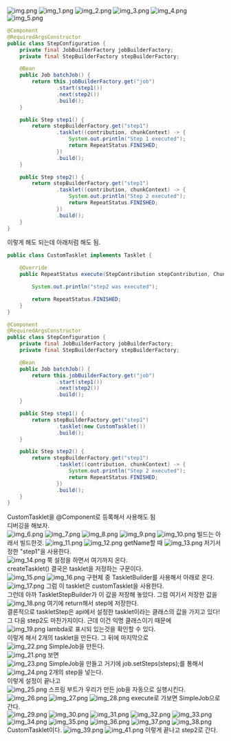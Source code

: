 ![img.png](img.png)
![img_1.png](img_1.png)
![img_2.png](img_2.png)
![img_3.png](img_3.png)
![img_4.png](img_4.png)
![img_5.png](img_5.png)

```java
@Component
@RequiredArgsConstructor
public class StepConfiguration {
    private final JobBuilderFactory jobBuilderFactory;
    private final StepBuilderFactory stepBuilderFactory;

    @Bean
    public Job batchJob() {
        return this.jobBuilderFactory.get("job")
                .start(step1())
                .next(step2())
                .build();
    }

    public Step step1() {
        return stepBuilderFactory.get("step1")
                .tasklet((contribution, chunkContext) -> {
                    System.out.println("Step 1 executed");
                    return RepeatStatus.FINISHED;
                })
                .build();
    }

    public Step step2() {
        return stepBuilderFactory.get("step1")
                .tasklet((contribution, chunkContext) -> {
                    System.out.println("Step 2 executed");
                    return RepeatStatus.FINISHED;
                })
                .build();
    }
}
```
이렇게 해도 되는데 아래처럼 해도 됨. <br>
```java
public class CustomTasklet implements Tasklet {

    @Override
    public RepeatStatus execute(StepContribution stepContribution, ChunkContext chunkContext) throws Exception {

        System.out.println("step2 was executed");

        return RepeatStatus.FINISHED;
    }
}
```
```java
@Component
@RequiredArgsConstructor
public class StepConfiguration {
    private final JobBuilderFactory jobBuilderFactory;
    private final StepBuilderFactory stepBuilderFactory;

    @Bean
    public Job batchJob() {
        return this.jobBuilderFactory.get("job")
                .start(step1())
                .next(step2())
                .build();
    }

    public Step step1() {
        return stepBuilderFactory.get("step1")
                .tasklet(new CustomTasklet())
                .build();
    }

    public Step step2() {
        return stepBuilderFactory.get("step1")
                .tasklet((contribution, chunkContext) -> {
                    System.out.println("Step 2 executed");
                    return RepeatStatus.FINISHED;
                })
                .build();
    }
}
```
CustomTasklet을 @Component로 등록해서 사용해도 됨<br>
디버깅을 해보자. <br>
![img_6.png](img_6.png)
![img_7.png](img_7.png)
![img_8.png](img_8.png)
![img_9.png](img_9.png)
![img_10.png](img_10.png)
빌드는 아래서 빌드한것.
![img_11.png](img_11.png)
![img_12.png](img_12.png)
getName할 때 
![img_13.png](img_13.png)
저기서 정한 "step1"을 사용한다. <br>
![img_14.png](img_14.png)
쭉 설정을 하면서 여기까지 온다. <br>
createTasklet() 결국은 tasklet을 저정하는 구문이다. <br>
![img_15.png](img_15.png)
![img_16.png](img_16.png)
구현체 중 TaskletBuilder를 사용해서 아래로 온다. <br>
![img_17.png](img_17.png)
그럼 이 tasklet은 customTasklet을 사용한다. <br>
그런데 아까 TaskletStepBuilder가 이 값을 저장해 놓았다. 그럼 여기서 저장한 값을 <br>
![img_18.png](img_18.png)
여기에 return해서 step에 저장한다. <br>
결론적으로 taskletStep은 api에서 설정한 tasklet이라는 클래스의 값을 가지고 있다!<br>
그 다음 step2도 마찬가지이다. 근데 이건 익명 클래스이기 때문에 <br>
![img_19.png](img_19.png)
lambda로 표시되 있는것을 확인할 수 있다. <br>
이렇게 해서 2개의 tasklet을 만든다. 그 뒤에 마지막으로 <br>
![img_22.png](img_22.png)
SimpleJob을 만든다. <br>
![img_21.png](img_21.png)
보면 <br>
![img_23.png](img_23.png)
SimpleJob을 만들고 거기에 job.setSteps(steps);를 통해서 <br>
![img_24.png](img_24.png)
2개의 step을 넣는다. <br>
이렇게 설정이 끝나고 <br> 
![img_25.png](img_25.png)
스프링 부트가 우리가 만든 job을 자동으로 실행시킨다. <br>
![img_26.png](img_26.png)
![img_27.png](img_27.png)
![img_28.png](img_28.png)
execute로 가보면 SimpleJob으로 간다. <br>
![img_29.png](img_29.png)
![img_30.png](img_30.png)
![img_31.png](img_31.png)
![img_32.png](img_32.png)
![img_33.png](img_33.png)
![img_34.png](img_34.png)
![img_35.png](img_35.png)
![img_36.png](img_36.png)
![img_37.png](img_37.png)
![img_38.png](img_38.png)
CustomTasklet이다. 
![img_39.png](img_39.png)
![img_41.png](img_41.png)
이렇게 끝나고 step2로 간다.








